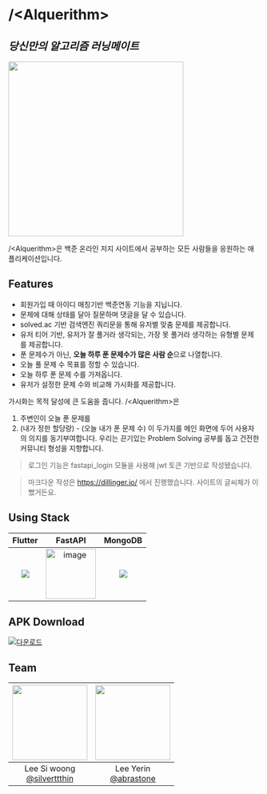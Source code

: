 # \/\<Alquerithm\>
## _당신만의 알고리즘 러닝메이트_


<img src="https://github.com/silverttthin/Scrumble/assets/83443857/b152214d-19a8-4796-b350-c3b48841e4b5" width=350>

/\<Alquerithm\>은 백준 온라인 저지 사이트에서 공부하는 모든 사람들을 응원하는 애플리케이션입니다.


## Features
- 회원가입 때 아이디 매칭기반 백준연동 기능을 지닙니다.
- 문제에 대해 상태를 달아 질문하며 댓글을 달 수 있습니다.
- solved.ac 기반 검색엔진 쿼리문을 통해 유저별 맞춤 문제를 제공합니다.
- 유저 티어 기반, 유저가 잘 풀거라 생각되는, 가장 못 풀거라 생각하는 유형별 문제를 제공합니다.
- 푼 문제수가 아닌, **오늘 하루 푼 문제수가 많은 사람 순**으로 나열합니다.
- 오늘 풀 문제 수 목표를 정할 수 있습니다.
- 오늘 하루 푼 문제 수를 가져옵니다. 
- 유저가 설정한 문제 수와 비교해 가시화를 제공합니다.

가시화는 목적 달성에 큰 도움을 줍니다. 
\/\<Alquerithm\>은
1. 주변인이 오늘 푼 문제를
2. (내가 정한 할당량) - (오늘 내가 푼 문제 수)
이 두가지를 메인 화면에 두어 사용자의 의지를 동기부여합니다.
우리는 끈기있는 Problem Solving 공부를 돕고 건전한 커뮤니티 형성을 지향합니다.

> 로그인 기능은 fastapi_login 모듈을 사용해
> jwt 토큰 기반으로 작성됐습니다.

> 마크다운 작성은 https://dillinger.io/ 에서 진행했습니다. 사이트의 글씨체가 이뻤거든요.

## Using Stack

Flutter            |  FastAPI            | MongoDB
:-------------------------:|:-------------------------:|:-----------------------------:
![](https://img.icons8.com/?size=100&id=pCvIfmctRaY8&format=png&color=000000)  |  <img width="100" alt="image" src="https://cdn.worldvectorlogo.com/logos/fastapi-1.svg"> | ![](https://img.icons8.com/?size=100&id=bosfpvRzNOG8&format=png&color=000000)

## APK Download


[![다운로드](https://img.shields.io/badge/다운로드-APK-blue)](https://drive.google.com/file/d/1Kp7FXI-9J2W063L1oiIHZ2XKGPJOnGnl/view?usp=drive_link)
## Team

|<img src="https://avatars.githubusercontent.com/u/83443857?v=4" width="150" height="150"/>|<img src="https://avatars.githubusercontent.com/u/24761111?v=4" width="150" height="150"/>|
|:-:|:-:|
|Lee Si woong<br/>[@silverttthin](https://github.com/silverttthin)|Lee Yerin<br/>[@abrastone](https://github.com/abrastone)|



